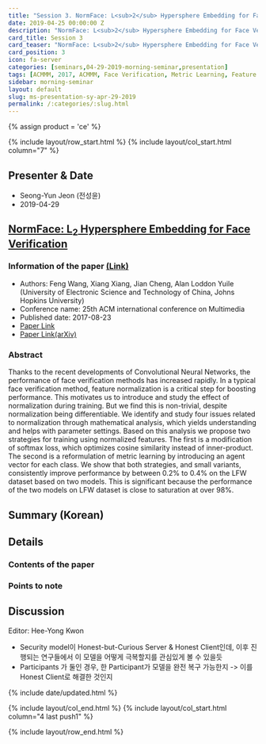 ```yaml
---
title: "Session 3. NormFace: L<sub>2</sub> Hypersphere Embedding for Face Verification"
date: 2019-04-25 00:00:00 Z
description: "NormFace: L<sub>2</sub> Hypersphere Embedding for Face Verification"
card_title: Session 3
card_teaser: "NormFace: L<sub>2</sub> Hypersphere Embedding for Face Verification"
card_position: 3
icon: fa-server
categories: [seminars,04-29-2019-morning-seminar,presentation]
tags: [ACMMM, 2017, ACMMM, Face Verification, Metric Learning, Feature Normalization]
sidebar: morning-seminar
layout: default
slug: ms-presentation-sy-apr-29-2019
permalink: /:categories/:slug.html
---
```


{% assign product = 'ce' %}

{% include layout/row_start.html %}
{% include layout/col_start.html column="7" %}

## Presenter & Date
+ Seong-Yun Jeon (전성윤)
+ 2019-04-29

## [NormFace: L<sub>2</sub> Hypersphere Embedding for Face Verification](https://inhaucs.github.io/seminars/04-29-2019-morning-seminar/presentation/ms-presentation-sy-apr-29-2019.html)

### Information of the paper [(Link)](https://dl.acm.org/citation.cfm?id=3123266.3123359)
+ Authors: Feng Wang, Xiang Xiang, Jian Cheng, Alan Loddon Yuile (University of Electronic Science and Technology of China, Johns Hopkins University)
+ Conference name: 25th ACM international conference on Multimedia
+ Published date: 2017-08-23
+ [Paper Link](https://dl.acm.org/citation.cfm?id=3123266.3123359)
+ [Paper Link(arXiv)](https://arxiv.org/pdf/1704.06369.pdf)


### Abstract
Thanks to the recent developments of Convolutional Neural Networks, the performance of face verification methods has increased rapidly. In a typical face verification method, feature normalization is a critical step for boosting performance. This motivates us to introduce and study the effect of normalization during training. But we find this is non-trivial, despite normalization being differentiable. We identify and study four issues related to normalization through mathematical analysis, which yields understanding and helps with parameter settings. Based on this analysis we propose two strategies for training using normalized features. The first is a modification of softmax loss, which optimizes cosine similarity instead of inner-product. The second is a reformulation of metric learning by introducing an agent vector for each class. We show that both strategies, and small variants, consistently improve performance by between 0.2% to 0.4% on the LFW dataset based on two models. This is significant because the performance of the two models on LFW dataset is close to saturation at over 98%.

## Summary (Korean)


## Details


### Contents of the paper


### Points to note



## Discussion
Editor: Hee-Yong Kwon
+ Security model이 Honest-but-Curious Server & Honest Client인데, 이후 진행되는 연구들에서 이 모델을 어떻게 극복할지를 관심있게 볼 수 있을듯
+ Participants 가 둘인 경우, 한 Participant가 모델을 완전 복구 가능한지 -> 이를 Honest Client로 해결한 것인지


{% include date/updated.html %}

{% include layout/col_end.html %}
{% include layout/col_start.html column="4 last push1" %}

{% include layout/row_end.html %}
